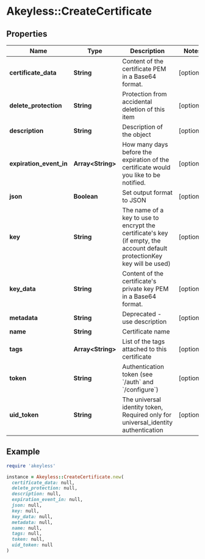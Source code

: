 # Akeyless::CreateCertificate

## Properties

| Name | Type | Description | Notes |
| ---- | ---- | ----------- | ----- |
| **certificate_data** | **String** | Content of the certificate PEM in a Base64 format. | [optional] |
| **delete_protection** | **String** | Protection from accidental deletion of this item | [optional] |
| **description** | **String** | Description of the object | [optional] |
| **expiration_event_in** | **Array&lt;String&gt;** | How many days before the expiration of the certificate would you like to be notified. | [optional] |
| **json** | **Boolean** | Set output format to JSON | [optional] |
| **key** | **String** | The name of a key to use to encrypt the certificate&#39;s key (if empty, the account default protectionKey key will be used) | [optional] |
| **key_data** | **String** | Content of the certificate&#39;s private key PEM in a Base64 format. | [optional] |
| **metadata** | **String** | Deprecated - use description | [optional] |
| **name** | **String** | Certificate name |  |
| **tags** | **Array&lt;String&gt;** | List of the tags attached to this certificate | [optional] |
| **token** | **String** | Authentication token (see &#x60;/auth&#x60; and &#x60;/configure&#x60;) | [optional] |
| **uid_token** | **String** | The universal identity token, Required only for universal_identity authentication | [optional] |

## Example

```ruby
require 'akeyless'

instance = Akeyless::CreateCertificate.new(
  certificate_data: null,
  delete_protection: null,
  description: null,
  expiration_event_in: null,
  json: null,
  key: null,
  key_data: null,
  metadata: null,
  name: null,
  tags: null,
  token: null,
  uid_token: null
)
```

